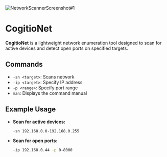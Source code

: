 ![NetworkScannerScreenshot#1](https://github.com/user-attachments/assets/6b5be8c3-a954-4291-8cea-a4dcbefa6abd)

# CogitioNet

**CogitioNet** is a lightweight network enumeration tool designed to scan for active devices and detect open ports on specified targets.

## Commands
- `-sn <target>`: Scans network  
- `-ip <target>`: Specify IP address  
- `-p <range>`: Specify port range  
- `man`: Displays the command manual  

## Example Usage
- **Scan for active devices:**  
  ```sh
  -sn 192.168.0.0-192.168.0.255
- **Scan for open ports:**  
  ```sh
  -ip 192.168.0.44 -p 0-8000
